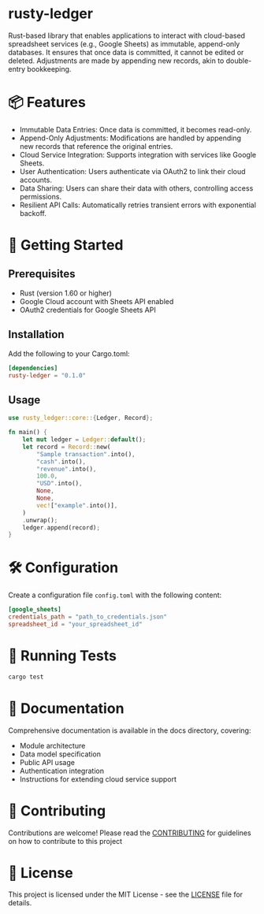 # rusty-ledger
Rust-based library that enables applications to interact with cloud-based spreadsheet services (e.g., Google Sheets) as immutable, append-only databases. It ensures that once data is committed, it cannot be edited or deleted. Adjustments are made by appending new records, akin to double-entry bookkeeping.

# 📦 Features
- Immutable Data Entries: Once data is committed, it becomes read-only.
- Append-Only Adjustments: Modifications are handled by appending new records that reference the original entries.
- Cloud Service Integration: Supports integration with services like Google Sheets.
- User Authentication: Users authenticate via OAuth2 to link their cloud accounts.
- Data Sharing: Users can share their data with others, controlling access permissions.
- Resilient API Calls: Automatically retries transient errors with exponential backoff.

# 🚀 Getting Started
## Prerequisites
- Rust (version 1.60 or higher)
- Google Cloud account with Sheets API enabled
- OAuth2 credentials for Google Sheets API

## Installation
Add the following to your Cargo.toml:
```toml
[dependencies]
rusty-ledger = "0.1.0"
```

## Usage
```rust
use rusty_ledger::core::{Ledger, Record};

fn main() {
    let mut ledger = Ledger::default();
    let record = Record::new(
        "Sample transaction".into(),
        "cash".into(),
        "revenue".into(),
        100.0,
        "USD".into(),
        None,
        None,
        vec!["example".into()],
    )
    .unwrap();
    ledger.append(record);
}
```

# 🛠️ Configuration
Create a configuration file `config.toml` with the following content:
```toml
[google_sheets]
credentials_path = "path_to_credentials.json"
spreadsheet_id = "your_spreadsheet_id"
```

# 🧪 Running Tests
```bash
cargo test
```

# 📄 Documentation
Comprehensive documentation is available in the docs directory, covering:
- Module architecture
- Data model specification
- Public API usage
- Authentication integration
- Instructions for extending cloud service support

# 🤝 Contributing
Contributions are welcome! Please read the [CONTRIBUTING](CONTRIBUTING.md) for guidelines on how to contribute to this project

# 📄 License
This project is licensed under the MIT License - see the [LICENSE](LICENSE) file for details.
